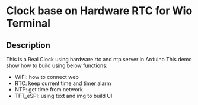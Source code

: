 # Clock base on Hardware RTC for Wio Terminal

## Description
This is a Real Clock using hardware rtc and ntp server in Arduino
This demo show how to build using below functions:
+ WIFI: how to connect web
+ RTC: keep current time and timer alarm
+ NTP: get time from network
+ TFT_eSPI: using text and img to build UI



